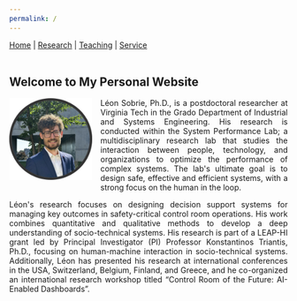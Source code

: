 ```yaml
---
permalink: /
---
```


<!-- Navigation Bar -->
<nav>
  <a href="/">Home</a> |
  <a href="/research/">Research</a> |
  <a href="/teaching/">Teaching</a> |
  <a href="/service/">Service</a>
</nav>

<br>

## Welcome to My Personal Website

<img src="picture.jpg" alt="My Photo" style="width: 150px; float: left; margin-right: 15px; margin-bottom: 15px;">
<div style="text-align: justify;">
<p>Léon Sobrie, Ph.D., is a postdoctoral researcher at Virginia Tech in the Grado Department of Industrial and Systems Engineering. His research is conducted within the System Performance Lab; a multidisciplinary research lab that studies the interaction between people, technology, and organizations to optimize the performance of complex systems. The lab's ultimate goal is to design safe, effective and efficient systems, with a strong focus on the human in the loop.

<p>Léon's research focuses on designing decision support systems for managing key outcomes in safety-critical control room operations. His work combines quantitative and qualitative methods to develop a deep understanding of socio-technical systems. His research is part of a LEAP-HI grant led by Principal Investigator (PI) Professor Konstantinos Triantis, Ph.D., focusing on human-machine interaction in socio-technical systems. Additionally, Léon has presented his research at international conferences in the USA, Switzerland, Belgium, Finland, and Greece, and he co-organized an international research workshop titled “Control Room of the Future: AI-Enabled Dashboards”.
</div>


